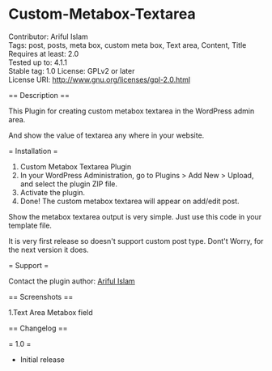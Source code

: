 # Custom-Metabox-Textarea

Contributor: Ariful Islam  
Tags: post, posts, meta box, custom meta box, Text area, Content, Title   
Requires at least: 2.0  
Tested up to: 4.1.1  
Stable tag: 1.0
License: GPLv2 or later  
License URI: http://www.gnu.org/licenses/gpl-2.0.html


== Description ==

This Plugin for creating custom metabox textarea in the WordPress admin area.

And show the value of textarea any where in your website.

= Installation =

1. Custom Metabox Textarea Plugin
2. In your WordPress Administration, go to Plugins > Add New > Upload, and select the plugin ZIP file.
3. Activate the plugin.
7. Done! The custom metabox textarea will appear on add/edit post.

Show the metabox textarea output is very simple. Just use this code in your template file.

<?php

    $meta_value = get_post_meta( get_the_ID(), 'textarea-meta-textarea', true );
 
    if( !empty( $meta_value ) ) {
        echo $meta_value;
    }
?>

It is very first release so doesn't support custom post type. Dont't Worry, for the next version it does.

= Support =

Contact the plugin author: <a href="http://arifislam.wix.com/portfolio">Ariful Islam</a>



== Screenshots ==

1.Text Area Metabox field

== Changelog ==

= 1.0 =
* Initial release
